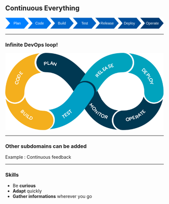 ## Continuous Everything
<img src="images/release-cycle/release-cycle-full.png" style="background:none; border:none; box-shadow:none;"/>

----

### Infinite DevOps loop!
<img src="images/devops-infinity-workflow.png" style="background:none; border:none; box-shadow:none;"/>

----

### Other subdomains can be added

Example : Continuous feedback

----

### Skills

* Be **curious**
* **Adapt** quickly
* **Gather informations** wherever you go
